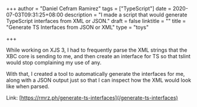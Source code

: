 +++
author = "Daniel Cefram Ramirez"
tags = ["TypeScript"]
date = 2020-07-03T09:31:25+08:00
description = "I made a script that would generate TypeScript interfaces from XML or JSON."
draft = false
linktitle = ""
title = "Generate TS Interfaces from JSON or XML"
type = "toys"

+++

While working on XJS 3, I had to frequently parse the XML strings that the XBC core is sending to me, and then create an interface for TS so that tslint would stop complaining my use of any.

With that, I created a tool to automatically generate the interfaces for me, along with a JSON output just so that I can inspect how the XML would look like when parsed.

Link: [https://rmrz.ph/generate-ts-interfaces](/generate-ts-interfaces)
